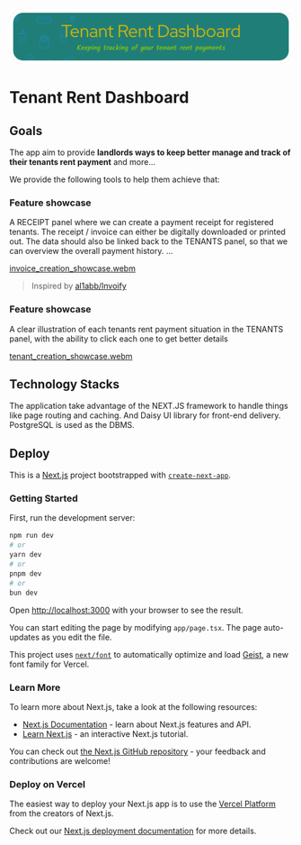![H](./assets/header_image.png)

# Tenant Rent Dashboard

## Goals

The app aim to provide **landlords ways to keep better manage and track of their tenants rent payment** and more...

We provide the following tools to help them achieve that:

### Feature showcase
A RECEIPT panel where we can create a payment receipt for registered tenants.
The receipt / invoice can either be digitally downloaded or printed out.
The data should also be linked back to the TENANTS panel, so that we can overview
the overall payment history.
...

[invoice_creation_showcase.webm](https://github.com/user-attachments/assets/8158b757-2198-42dc-ba06-d1af9b072adc)

> Inspired by [al1abb/Invoify](https://github.com/al1abb/invoify)
  

### Feature showcase
A clear illustration of each tenants rent payment situation in the TENANTS
panel, with the ability to click each one to get better details

[tenant_creation_showcase.webm](https://github.com/user-attachments/assets/08cb734f-2c1c-4252-a9cd-80d30b807ad8)

## Technology Stacks

The application take advantage of the NEXT.JS framework to handle things
like page routing and caching. And Daisy UI library for front-end delivery.
PostgreSQL is used as the DBMS.

## Deploy

This is a [Next.js](https://nextjs.org) project bootstrapped with [`create-next-app`](https://nextjs.org/docs/app/api-reference/cli/create-next-app).

### Getting Started

First, run the development server:

```bash
npm run dev
# or
yarn dev
# or
pnpm dev
# or
bun dev
```

Open [http://localhost:3000](http://localhost:3000) with your browser to see the result.

You can start editing the page by modifying `app/page.tsx`. The page auto-updates as you edit the file.

This project uses [`next/font`](https://nextjs.org/docs/app/building-your-application/optimizing/fonts) to automatically optimize and load [Geist](https://vercel.com/font), a new font family for Vercel.

### Learn More

To learn more about Next.js, take a look at the following resources:

-   [Next.js Documentation](https://nextjs.org/docs) - learn about Next.js features and API.
-   [Learn Next.js](https://nextjs.org/learn) - an interactive Next.js tutorial.

You can check out [the Next.js GitHub repository](https://github.com/vercel/next.js) - your feedback and contributions are welcome!

### Deploy on Vercel

The easiest way to deploy your Next.js app is to use the [Vercel Platform](https://vercel.com/new?utm_medium=default-template&filter=next.js&utm_source=create-next-app&utm_campaign=create-next-app-readme) from the creators of Next.js.

Check out our [Next.js deployment documentation](https://nextjs.org/docs/app/building-your-application/deploying) for more details.
